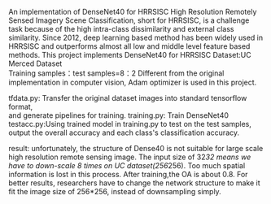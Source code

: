 An implementation of DenseNet40 for HRRSISC
High Resolution Remotely Sensed Imagery Scene Classification, short for HRRSISC, is a challenge task because of the high intra-class dissimilarity and external class similarity.
Since 2012, deep learning based method has been widely used in HRRSISC and outperforms almost all low and middle level feature based methods.
This project implements DenseNet40 for HRRSISC
Dataset:UC Merced Dataset   
Training samples：test samples=8：2
Different from the original implementation in computer vision, Adam optimizer is used in this project.

tfdata.py: Transfer the original dataset images into standard tensorflow format,   
and generate pipelines for training.
training.py: Train DenseNet40 
testacc.py:Using trained model in training.py to test on the test samples, output the overall accuracy and each class's classification accuracy.

result:
unfortunately, the structure of Dense40 is not suitable for large scale high resolution remote sensing image. The input size of 32*32 means we have to down-scale 8 times on UC dataset(256*256). Too much spatial information is lost in this process. 
After training,the OA is about 0.8.
For better results, researchers have to change the network structure to make it fit the image size of 256*256, instead of downsampling simply.


